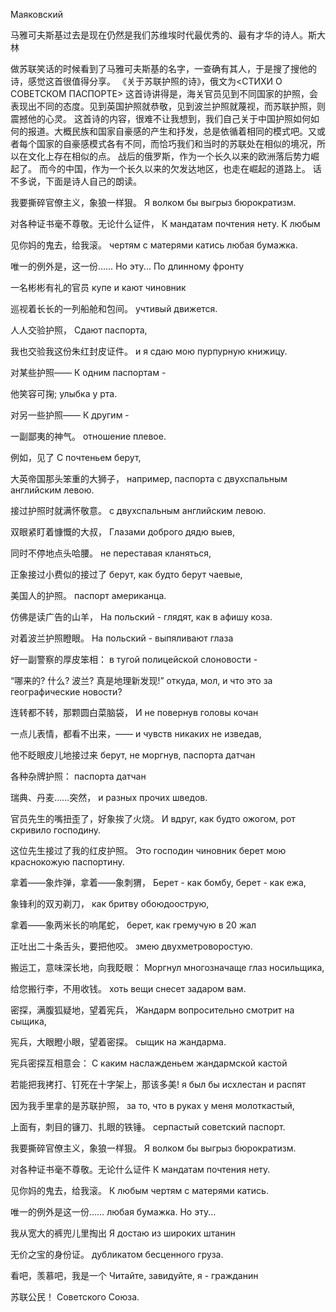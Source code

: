 Маяковский

马雅可夫斯基过去是现在仍然是我们苏维埃时代最优秀的、最有才华的诗人。斯大林

做苏联笑话的时候看到了马雅可夫斯基的名字，一查确有其人，于是搜了搜他的诗，感觉这首很值得分享。
《关于苏联护照的诗》，俄文为<СТИХИ О СОВЕТСКОМ ПАСПОРТЕ>
这首诗讲得是，海关官员见到不同国家的护照，会表现出不同的态度。见到英国护照就恭敬，见到波兰护照就蔑视，而苏联护照，则震撼他的心灵。
这首诗的内容，很难不让我想到，我们自己关于中国护照如何如何的报道。大概民族和国家自豪感的产生和抒发，总是依循着相同的模式吧。又或者每个国家的自豪感模式各有不同，而恰巧我们和当时的苏联处在相似的境况，所以在文化上存在相似的点。
战后的俄罗斯，作为一个长久以来的欧洲落后势力崛起了。
而今的中国，作为一个长久以来的欠发达地区，也走在崛起的道路上。
话不多说，下面是诗人自己的朗读。



我要撕碎官僚主义，象狼一样狠。
Я волком бы выгрыз бюрократизм.

对各种证书毫不尊敬。无论什么证件，
К мандатам почтения нету. К любым

见你妈的鬼去，给我滚。
чертям с матерями катись любая бумажка.

唯一的例外是，这一份……
 Но эту...  По длинному фронту

一名彬彬有礼的官员
  купе и кают чиновник

巡视着长长的一列船舱和包间。
 учтивый движется.

人人交验护照，
Сдают паспорта,

我也交验我这份朱红封皮证件。
  и я сдаю мою пурпурную книжицу.

对某些护照——
К одним паспортам -

他笑容可掬;
улыбка у рта.

对另一些护照——
К другим -

一副鄙夷的神气。
 отношение плевое.

例如，见了
С почтеньем берут,

大英帝国那头笨重的大狮子，
например, паспорта
с двухспальным английским левою.

接过护照时就满怀敬意。
с двухспальным английским левою.

双眼紧盯着慷慨的大叔，
Глазами доброго дядю выев,

同时不停地点头哈腰。
не переставая кланяться,

正象接过小费似的接过了
берут, как будто берут чаевые,

美国人的护照。
паспорт американца.

仿佛是读广告的山羊，
На польский - глядят, как в афишу коза.

对着波兰护照瞪眼。
На польский - выпяливают глаза

好一副警察的厚皮笨相：
в тугой полицейской слоновости -

“哪来的?  什么?  波兰?   真是地理新发现!”
откуда, мол, и что это за географические новости?

连转都不转，那颗圆白菜脑袋，
И не повернув головы кочан

一点儿表情，都看不出来，——
и чувств никаких не изведав,

他不眨眼皮儿地接过来
берут, не моргнув, паспорта датчан

各种杂牌护照：
паспорта датчан

瑞典、丹麦……突然，
и разных прочих шведов.

官员先生的嘴扭歪了，好象挨了火烧。
И вдруг, как будто ожогом, рот скривило господину.

这位先生接过了我的红皮护照。
Это господин чиновник берет мою краснокожую паспортину.

拿着——象炸弹，拿着——象刺猬，
Берет - как бомбу, берет - как ежа,

象锋利的双刃剃刀，
как бритву обоюдоострую,

拿着——象两米长的响尾蛇，
берет, как гремучую в 20 жал

正吐出二十条舌头，要把他咬。
змею двухметроворостую.

搬运工，意味深长地，向我眨眼：
Моргнул многозначаще глаз носильщика,

给您搬行李，不用收钱。
хоть вещи снесет задаром вам.

密探，满腹狐疑地，望着宪兵，
Жандарм вопросительно смотрит на сыщика,

宪兵，大眼瞪小眼，望着密探。
сыщик на жандарма.

宪兵密探互相意会：
С каким наслажденьем жандармской кастой

若能把我拷打、钉死在十字架上，那该多美!
я был бы исхлестан и распят

因为我手里拿的是苏联护照，
за то, что в руках у меня молоткастый,

上面有，刺目的镰刀、扎眼的铁锤。
серпастый советский паспорт.

我要撕碎官僚主义，象狼一样狠。
Я волком бы выгрыз бюрократизм.

对各种证书毫不尊敬。无论什么证件
К мандатам почтения нету.

见你妈的鬼去，给我滚。
К любым чертям с матерями катись.

唯一的例外是这一份……
любая бумажка. Но эту...

我从宽大的裤兜儿里掏出
Я достаю из широких штанин

无价之宝的身份证。
дубликатом бесценного груза.

看吧，羡慕吧，我是一个
Читайте, завидуйте, я - гражданин

苏联公民！
Советского Союза.
